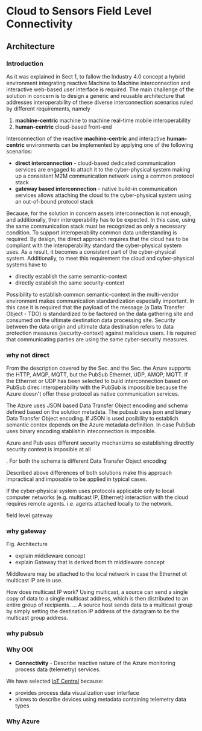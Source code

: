 # Cloud to Sensors Field Level Connectivity

## Architecture

### Introduction

As it was explained in Sect 1, to fallow the Industry 4.0 concept a hybrid environment integrating reactive Machine to Machine interconnection and interactive web-based user interface is required. The main challenge of the solution in concern is to design a generic and reusable architecture that addresses interoperability of these diverse interconnection scenarios ruled by different requirements, namely

1. **machine-centric** machine to machine real-time mobile interoperability
1. **human-centric** cloud-based front-end

Interconnection of the reactive **machine-centric** and interactive **human-centric** environments can be implemented by applying one of the following scenarios:

- **direct interconnection** - cloud-based dedicated communication services are engaged to attach it to the cyber-physical system making up a consistent M2M communication network using a common protocol stack
- **gateway based interconnection** - native build-in communication services allows attaching the cloud to the cyber-physical system using an out-of-bound protocol stack

Because, for the solution in concern assets interconnection is not enough, and additionally, their interoperability has to be expected. In this case, using the same communication stack must be recognized as only a necessary condition. To support interoperability common data understanding is required. By design, the direct approach requires that the cloud has to be compliant with the interoperability standard the cyber-physical system uses. As a result, it becomes a consistent part of the cyber-physical system. Additionally, to meet this requirement the cloud and cyber-physical systems have to

- directly establish the same semantic-context
- directly establish the same security-context

Possibility to establish common semantic-context in the multi-vendor environment makes communication standardization especially important. In this case it is required that the payload of the message (a Data Transfer Object - TDO) is standardized to be factored on the data gathering site and consumed on the ultimate destination data processing site. Security between the data origin and ultimate data destination refers to data protection measures (security-context) against malicious users. I is required that communicating parties are using the same cyber-security measures.

### why not direct

From the description covered by the Sec. and the Sec. the Azure supports the HTTP, AMQP, MQTT, but the PubSub Ethernet, UDP, AMQP, MQTT. If the Ethernet or UDP has been selected to build interconnection based on PubSub direc interoperability with the PubSub is impossible because the Azure doesn't offer these protocol as native communication services.

The Azure uses JSON based Data Transfer Object encoding and schema defined based on the solution metadata. The pubsub uses json and binary Data Transfer Object encoding. If JSON is used posibility to establich semantic contex depends on the Azure metadata definition. In case PubSub uses binary encoding stablishin inteconnection is imposible.

Azure and Pub uses different security mechanizms so establishing directtly security context is imposible at all

. For both the schema is different Data Transfer Object encoding

Described above differences of both solutions make this approach impractical and imposable to be applied in typical cases.

If the cyber-physical system uses protocols applicable only to local computer networks (e.g. multicast IP, Ethernet) interaction with the cloud requires remote agents. i.e. agents attached locally to the network.

field level gateway 

### why gateway

Fig. Architecture

- explain middleware concept
- explain Gateway that is derived from th middleware concept

 Middleware may be attached to the local network in case the Ethernet ot multicast IP are in use.

How does multicast IP work?
Using multicast, a source can send a single copy of data to a single multicast address, which is then distributed to an entire group of recipients. ... A source host sends data to a multicast group by simply setting the destination IP address of the datagram to be the multicast group address.

### why pubsub

### Why OOI

- **Connectivity** - Describe reactive nature of the Azure monitoring process data (telemetry) services.

We have selected [IoT Central](https://docs.microsoft.com/azure/iot-central/core/) because:

- provides process data visualization user interface
- allows to describe devices using metadata containing telemetry data types

### Why Azure
